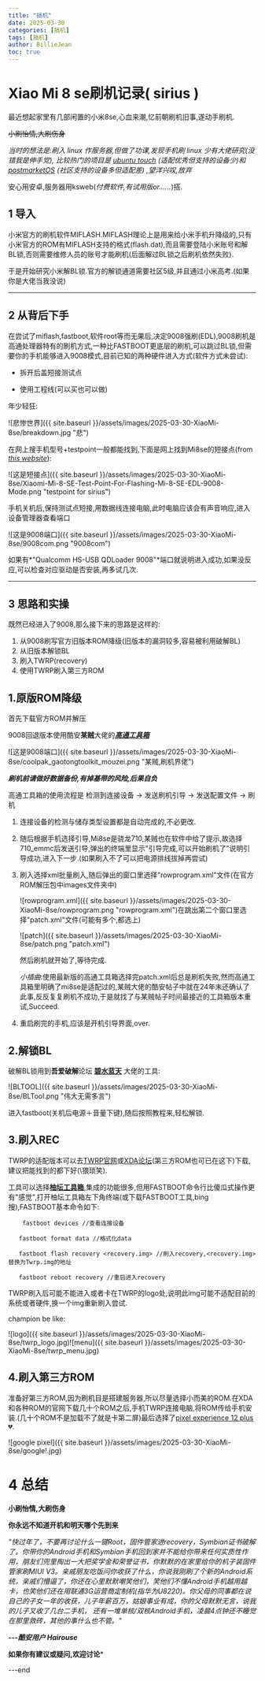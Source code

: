 ```yaml
---
title: "搞机"
date: 2025-03-30 
categories: [搞机]
tags: [搞机]
author: BillieJean
toc: true
---
```


# Xiao Mi 8 se刷机记录( sirius )

最近想起家里有几部闲置的小米8se,心血来潮,忆前朝刷机旧事,遂动手刷机.

~~小刷怡情,大刷伤身~~

*当时的想法是:刷入 linux 作服务器,但做了功课,发现手机刷 linux 少有大佬研究(没错我是伸手党), 比较热门的项目是 [ubuntu touch](https://www.ubuntu-touch.io/) (适配优秀但支持的设备少)和 [postmarketOS](https://postmarketos.org/) (社区支持的设备多但适配差) ,望洋兴叹,放弃*

安心用安卓,服务器用ksweb(*付费软件,有试用版or......*)搭.

## 1 导入

小米官方的刷机软件MIFLASH.MIFLASH理论上是用来给小米手机升降级的,只有小米官方的ROM有MIFLASH支持的格式(flash.dat),而且需要登陆小米账号和解BL锁,否则需要维修人员的账号才能刷机(后面解过BL锁之后刷机依然失败).

于是开始研究小米解BL锁.官方的解锁通道需要社区5级,并且通过小米高考.(如果你是大佬当我没说)



---



## 2 从背后下手

在尝试了miflash,fastboot,软件root等而无果后,决定9008强刷(EDL),9008刷机是高通处理器特有的刷机方式,一种比FASTBOOT更底层的刷机,可以跳过BL锁,但需要你的手机能够进入9008模式,目前已知的两种硬件进入方式(软件方式未尝试):

- 拆开后盖短接测试点

- 使用工程线(可以买也可以做)

年少轻狂:

![悲惨世界]({{ site.baseurl }}/assets/images/2025-03-30-XiaoMi-8se/breakdown.jpg "悲")

在网上搜手机型号+testpoint一般都能找到,下面是网上找到Mi8se的短接点(from [*this website*](https://www.mobilerdx.com/2019/03/xiaomi-mi-8-se-test-point-for-flashing-mi-8-se-edl-9008-mode.html)):

![这是短接点]({{ site.baseurl }}/assets/images/2025-03-30-XiaoMi-8se/Xiaomi-Mi-8-SE-Test-Point-For-Flashing-Mi-8-SE-EDL-9008-Mode.png "testpoint for sirius")

手机关机后,保持测试点短接,用数据线连接电脑,此时电脑应该会有声音响应,进入设备管理器查看端口

![这是9008端口]({{ site.baseurl }}/assets/images/2025-03-30-XiaoMi-8se/9008com.png "9008com")

如果有*"Qualcomm HS-USB QDLoader 9008"*端口就说明进入成功,如果没反应,可以检查对应驱动是否安装,再多试几次.



---



## 3 思路和实操

既然已经进入了9008,那么接下来的思路是这样的:

1. 从9008刷写官方旧版本ROM降级(旧版本的漏洞较多,容易被利用破解BL)
2. 从旧版本解锁BL
3. 刷入TWRP(recovery)
4. 使用TWRP刷入第三方ROM



## 	1.原版ROM降级

首先下载官方ROM并解压

9008回退版本使用酷安**某贼**大佬的[***高通工具箱***](https://www.coolapk.com/feed/56441690?shareKey=NGFkNDQ4M2NjYzA3NjY4NmE3ZjQ~&shareUid=14717970&shareFrom=com.coolapk.market_14.2.3)

![这是9008端口]({{ site.baseurl }}/assets/images/2025-03-30-XiaoMi-8se/coolpak_gaotongtoolkit_mouzei.png "某贼,刷机界佬")



***刷机前请做好数据备份,有掉基带的风险,后果自负***

高通工具箱的使用流程是	检测到连接设备	->	发送刷机引导	->	发送配置文件	->	刷机

1. 连接设备的检测与储存类型设置都是自动完成的,不必更改.

2. 随后根据手机选择引导,Mi8se是骁龙710,某贼也在软件中给了提示,故选择710_emmc后发送引导,弹出的终端里显示"引导完成,可以开始刷机了"说明引导成功,进入下一步.(如果刷入不了可以把电源排线拔掉再尝试)

3. 刷入选择xml批量刷入,随后弹出的窗口里选择"rowprogram.xml"文件(在官方ROM解压包中images文件夹中)

   ![rowprogram.xml]({{ site.baseurl }}/assets/images/2025-03-30-XiaoMi-8se/rowprogram.png "rowprogram.xml")在跳出第二个窗口里选择"patch.xml"文件(可能有多个,都选上)

   ![patch]({{ site.baseurl }}/assets/images/2025-03-30-XiaoMi-8se/patch.png "patch.xml")

   然后刷机就开始了,等待完成.

   *小插曲*:使用最新版的高通工具箱选择完patch.xml后总是刷机失败,然而高通工具箱里明确了mi8se是适配过的,某贼大佬的酷安帖子中就在24年末还确认了此事,反反复复刷机不成功,于是就找了与某贼帖子时间最接近的工具箱版本重试,Succeed.

4. 重启刷完的手机,应该是开机引导界面,over.

## 	2.解锁BL

破解BL锁用到**吾爱破解**论坛 [**碧水蓝天**](https://www.52pojie.cn/thread-1143511-1-1.html) 大佬的工具:

![BLTOOL]({{ site.baseurl }}/assets/images/2025-03-30-XiaoMi-8se/BLTool.png "伟大无需多言")

进入fastboot(关机后电源＋音量下键),随后按照教程来,轻松解锁.

## 	3.刷入REC

TWRP的适配版本可以去[TWRP官网](https://twrp.me/)或[XDA论坛](https://xdaforums.com/)(第三方ROM也可已在这下)下载,建议把能找到的都下好(\猥琐笑).

工具可以选择[**柚坛工具箱**](https://github.com/Uotan-Dev/UotanToolboxNT),集成的功能很多,但用FASTBOOT命令行比傻瓜式操作更有"感觉",打开柚坛工具箱左下角终端(或下载FASTBOOT工具,bing搜),FASTBOOT基本命令如下:

```shell
	fastboot devices //查看连接设备

​	fastboot format data //格式化data

​	fastboot flash recovery <recovery.img> //刷入recovery,<recovery.img>替换为Twrp.img的地址

​	fastboot reboot recovery //重启进入recovery
```



TWRP刷入后可能不能进入或者卡在TWRP的logo处,说明此img可能不适配目前的系统或者硬件,换一个img重新刷入尝试.

champion be like:

![logo]({{ site.baseurl }}/assets/images/2025-03-30-XiaoMi-8se/twrp_logo.jpg)![menu]({{ site.baseurl }}/assets/images/2025-03-30-XiaoMi-8se/twrp_menu.jpg)

## 	4.刷入第三方ROM

准备好第三方ROM,因为刷机目是搭建服务器,所以尽量选择小而美的ROM.在XDA和各种ROM的官网下载几十个ROM之后,手机TWRP连接电脑,将ROM传给手机安装.(几十个ROM不是加载不了就是卡第二屏)最后选择了[pixel experience 12 plus](https://get.pixelexperience.org/sirius)💔.

![google pixel]({{ site.baseurl }}/assets/images/2025-03-30-XiaoMi-8se/google!.jpg)



# 4 总结

**小刷怡情,大刷伤身**

**你永远不知道开机和明天哪个先到来**

*"快过年了，不要再讨论什么一键Root，固件管家进recovery，Symbian证书破解了。你带你的Android手机和Symbian手机回到家并不能给你带来任何实质性作用，朋友们兜里掏出一大把奖学金和荣誉证书，你默默的在家里给你的机子装固件管家刷MIUI V3。亲戚朋友吃饭问你收获了什么，你说我刚刷了个新的Android系统，亲戚们懵逼了，你还在心里默默嘲笑他们，笑他们不懂Android手机越用越卡，也笑他们还在用联通3G运营商定制机(指华为U8220)。你父母的同事都在说自己的子女一年的收获，儿子年薪百万，姑娘事业有成，你的父母默默无言，说我的儿子又收了几台二手机， 还有一堆单核/双核Android手机，凌晨4点钟还不睡觉在那里救砖，其他的事什么也不管。"*

***---酷安用户 Hairouse***





**如果你有建议或疑问,欢迎讨论***



---end
